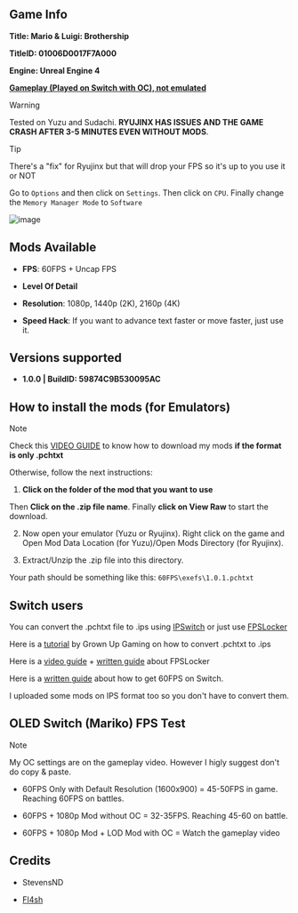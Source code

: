 ## Game Info

**Title: Mario & Luigi: Brothership**

**TitleID: 01006D0017F7A000**

**Engine: Unreal Engine 4**

**[Gameplay (Played on Switch with OC), not emulated](https://youtu.be/r2uZrkJb74c?si=dSs0Vmc5ndYlSYw3)**

> [!WARNING]
Tested on Yuzu and Sudachi. **RYUJINX HAS ISSUES AND THE GAME CRASH AFTER 3-5 MINUTES EVEN WITHOUT MODS**.

> [!TIP]
There's a "fix" for Ryujinx but that will drop your FPS so it's up to you use it or NOT

Go to `Options` and then click on `Settings`. Then click on `CPU`. Finally change the `Memory Manager Mode` to `Software`

![image](https://i.gyazo.com/4a85f5cd3c4931cf5b56c7ab102f19d1.png)

## Mods Available

- **FPS**: 60FPS + Uncap FPS

- **Level Of Detail**

- **Resolution**: 1080p, 1440p (2K), 2160p (4K)

- **Speed Hack**: If you want to advance text faster or move faster, just use it.

## Versions supported

- **1.0.0 | BuildID: 59874C9B530095AC**

## How to install the mods (for Emulators)

> [!NOTE]
Check this [VIDEO GUIDE](https://youtu.be/ij5fLfaZAWc?si=kBf1FVzheZY5SMgz) to know how to download my mods **if the format is only .pchtxt**

Otherwise, follow the next instructions:

1. **Click on the folder of the mod that you want to use**

Then **Click on the .zip file name**. Finally **click on View Raw** to start the download.

2. Now open your emulator (Yuzu or Ryujinx). Right click on the game and Open Mod Data Location (for Yuzu)/Open Mods Directory (for Ryujinx).

3. Extract/Unzip the .zip file into this directory.

Your path should be something like this: `60FPS\exefs\1.0.1.pchtxt`

## Switch users

You can convert  the .pchtxt file to .ips using [IPSwitch](https://github.com/3096/ipswitch) or just use [FPSLocker](https://github.com/masagrator/FPSLocker)

Here is a [tutorial](https://youtu.be/m-V6Rs2sm9w?si=-b10u6yv0dhih5Kk) by Grown Up Gaming on how to convert .pchtxt to .ips

Here is a [video guide](https://youtu.be/0X5g6HF7LB4?si=n-UtFAEAj2VtjEQQ) + [written guide](https://rentry.co/NSwitch60FPSLockerGuide) about FPSLocker

Here is a [written guide](https://rentry.co/howtoget60fps) about how to get 60FPS on Switch.

I uploaded some mods on IPS format too so you don't have to convert them.

## OLED Switch (Mariko) FPS Test

> [!NOTE]
My OC settings are on the gameplay video. However I higly suggest don't do copy & paste.

- 60FPS Only with Default Resolution (1600x900) = 45-50FPS in game. Reaching 60FPS on battles.

- 60FPS + 1080p Mod without OC =  32-35FPS. Reaching 45-60 on battle.

- 60FPS + 1080p Mod + LOD Mod with OC = Watch the gameplay video

## Credits 

- StevensND

- [Fl4sh](https://github.com/Fl4sh9174/Switch-Ultrawide-Mods)